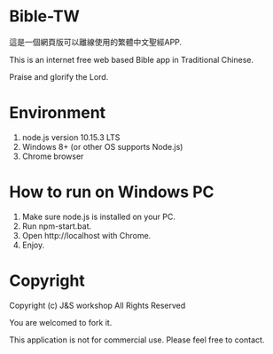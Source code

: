 # Bible-TW
這是一個網頁版可以離線使用的繁體中文聖經APP.

This is an internet free web based Bible app in Traditional Chinese.

Praise and glorify the Lord.

# Environment 
1. node.js version 10.15.3 LTS
2. Windows 8+ (or other OS supports Node.js)
3. Chrome browser

# How to run on Windows PC
1. Make sure node.js is installed on your PC.
2. Run npm-start.bat.
3. Open http://localhost with Chrome.
4. Enjoy.

# Copyright
Copyright (c) J&S workshop
All Rights Reserved

You are welcomed to fork it.

This application is not for commercial use. Please feel free to contact.
